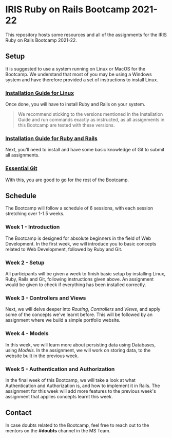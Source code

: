 # IRIS Ruby on Rails Bootcamp 2021-22
This repository hosts some resources and all of the assignments for the IRIS Ruby on Rails Bootcamp 2021-22.

## Setup

It is suggested to use a system running on Linux or MacOS for the Bootcamp. We understand that most of you may be using a Windows system and have therefore provided a set of instructions to install Linux.

### [Installation Guide for Linux](/INSTALL_LINUX.md)

Once done, you will have to install Ruby and Rails on your system. 

> We recommend sticking to the versions mentioned in the Installation Guide and run commands exactly as instructed, as all assignments in this Bootcamp are tested with these versions.

### [Installation Guide for Ruby and Rails](/INSTALL_RUBY.md)

Next, you'll need to install and have some basic knowledge of Git to submit all assignments.

### [Essential Git](/ESSENTIAL_GIT.md)

With this, you are good to go for the rest of the Bootcamp.

## Schedule

The Bootcamp will follow a schedule of 6 sessions, with each session stretching over 1-1.5 weeks.

### Week 1 - Introduction
The Bootcamp is designed for absolute beginners in the field of Web Development. In the first week, we will introduce you to basic concepts related to Web Development, followed by Ruby and Git.

### Week 2 - Setup
All participants will be given a week to finish basic setup by installing Linux, Ruby, Rails and Git, following instructions given above. An assignment would be given to check if everything has been installed correctly.

### Week 3 - Controllers and Views
Next, we will delve deeper into _Routing_, _Controllers_ and _Views_, and apply some of the concepts we've learnt before. This will be followed by an assignment where we build a simple portfolio website.

### Week 4 - Models
In this week, we will learn more about persisting data using Databases, using _Models_. In the assignment, we will work on storing data, to the website built in the previous week.

### Week 5 - Authentication and Authorization
In the final week of this Bootcamp, we will take a look at what Authentication and Authorization is, and how to implement it in Rails. The assignment for this week will add more features to the previous week's assignment that applies concepts learnt this week.

## Contact
In case doubts related to the Bootcamp, feel free to reach out to the mentors on the **#doubts** channel in the MS Team.
